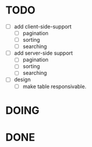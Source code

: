 # TODO

- [ ] add client-side-support 
  - [ ] pagination
  - [ ] sorting 
  - [ ] searching 
- [ ] add server-side support 
  - [ ] pagination
  - [ ] sorting 
  - [ ] searching 
- [ ] design 
    - [ ] make table responsivable. 

# DOING

# DONE